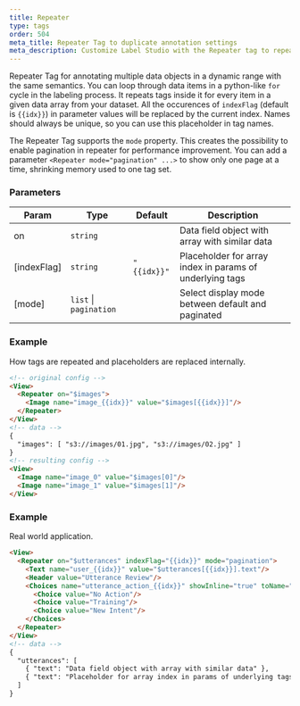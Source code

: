 ```yaml
---
title: Repeater
type: tags
order: 504
meta_title: Repeater Tag to duplicate annotation settings
meta_description: Customize Label Studio with the Repeater tag to repeat similar data blocks to accelerate labeling for machine learning and data science projects.
---
```


Repeater Tag for annotating multiple data objects in a dynamic range with the same semantics. You can loop through data items in a python-like `for` cycle in the labeling process.
It repeats tags inside it for every item in a given data array from your dataset. All the occurences of `indexFlag` (default is `{{idx}}`) in parameter values will be replaced by the current index.
Names should always be unique, so you can use this placeholder in tag names.

The Repeater Tag supports the `mode` property. This creates the possibility to enable pagination in repeater for performance improvement.
You can add a parameter `<Repeater mode="pagination" ...>`  to show only one page at a time, shrinking memory used to one tag set.

### Parameters

| Param | Type | Default | Description |
| --- | --- | --- | --- |
| on | <code>string</code> |  | Data field object with array with similar data |
| [indexFlag] | <code>string</code> | <code>&quot;{{idx}}&quot;</code> | Placeholder for array index in params of underlying tags |
| [mode] | <code>list</code> \| <code>pagination</code> |  | Select display mode between default and paginated |

### Example

How tags are repeated and placeholders are replaced internally.

```html
<!-- original config -->
<View>
  <Repeater on="$images">
    <Image name="image_{{idx}}" value="$images[{{idx}}]"/>
  </Repeater>
</View>
<!-- data -->
{
  "images": [ "s3://images/01.jpg", "s3://images/02.jpg" ]
}
<!-- resulting config -->
<View>
  <Image name="image_0" value="$images[0]"/>
  <Image name="image_1" value="$images[1]"/>
</View>
```
### Example

Real world application.

```html
<View>
  <Repeater on="$utterances" indexFlag="{{idx}}" mode="pagination">
    <Text name="user_{{idx}}" value="$utterances[{{idx}}].text"/>
    <Header value="Utterance Review"/>
    <Choices name="utterance_action_{{idx}}" showInline="true" toName="user_{{idx}}">
      <Choice value="No Action"/>
      <Choice value="Training"/>
      <Choice value="New Intent"/>
    </Choices>
  </Repeater>
</View>
<!-- data -->
{
  "utterances": [
    { "text": "Data field object with array with similar data" },
    { "text": "Placeholder for array index in params of underlying tags" }
  ]
}
```
